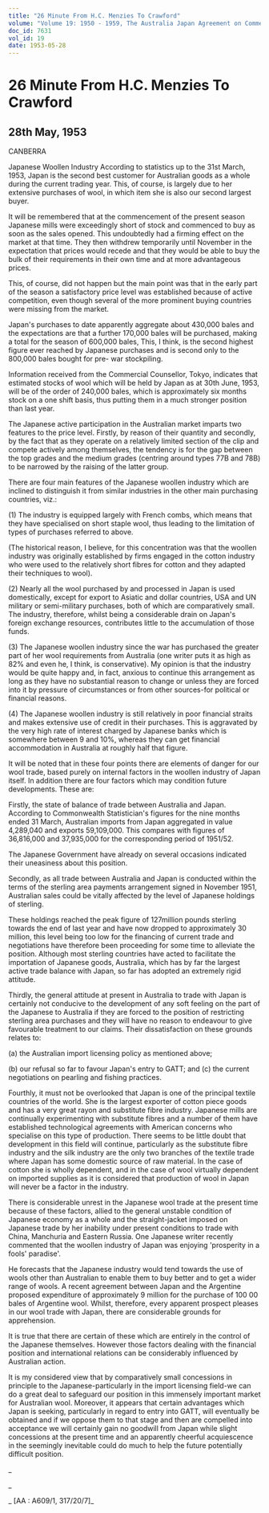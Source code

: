 ```yaml
---
title: "26 Minute From H.C. Menzies To Crawford"
volume: "Volume 19: 1950 - 1959, The Australia Japan Agreement on Commerce"
doc_id: 7631
vol_id: 19
date: 1953-05-28
---
```


# 26 Minute From H.C. Menzies To Crawford

## 28th May, 1953

CANBERRA

Japanese Woollen Industry According to statistics up to the 31st March, 1953, Japan is the second best customer for Australian goods as a whole during the current trading year. This, of course, is largely due to her extensive purchases of wool, in which item she is also our second largest buyer.

It will be remembered that at the commencement of the present season Japanese mills were exceedingly short of stock and commenced to buy as soon as the sales opened. This undoubtedly had a firming effect on the market at that time. They then withdrew temporarily until November in the expectation that prices would recede and that they would be able to buy the bulk of their requirements in their own time and at more advantageous prices.

This, of course, did not happen but the main point was that in the early part of the season a satisfactory price level was established because of active competition, even though several of the more prominent buying countries were missing from the market.

Japan's purchases to date apparently aggregate about 430,000 bales and the expectations are that a further 170,000 bales will be purchased, making a total for the season of 600,000 bales, This, I think, is the second highest figure ever reached by Japanese purchases and is second only to the 800,000 bales bought for pre- war stockpiling.

Information received from the Commercial Counsellor, Tokyo, indicates that estimated stocks of wool which will be held by Japan as at 30th June, 1953, will be of the order of 240,000 bales, which is approximately six months stock on a one shift basis, thus putting them in a much stronger position than last year.

The Japanese active participation in the Australian market imparts two features to the price level. Firstly, by reason of their quantity and secondly, by the fact that as they operate on a relatively limited section of the clip and compete actively among themselves, the tendency is for the gap between the top grades and the medium grades (centring around types 77B and 78B) to be narrowed by the raising of the latter group.

There are four main features of the Japanese woollen industry which are inclined to distinguish it from similar industries in the other main purchasing countries, viz.:

(1) The industry is equipped largely with French combs, which means that they have specialised on short staple wool, thus leading to the limitation of types of purchases referred to above.

(The historical reason, I believe, for this concentration was that the woollen industry was originally established by firms engaged in the cotton industry who were used to the relatively short fibres for cotton and they adapted their techniques to wool).

(2) Nearly all the wool purchased by and processed in Japan is used domestically, except for export to Asiatic and dollar countries, USA and UN military or semi-military purchases, both of which are comparatively small. The industry, therefore, whilst being a considerable drain on Japan's foreign exchange resources, contributes little to the accumulation of those funds.

(3) The Japanese woollen industry since the war has purchased the greater part of her wool requirements from Australia (one writer puts it as high as 82% and even he, I think, is conservative). My opinion is that the industry would be quite happy and, in fact, anxious to continue this arrangement as long as they have no substantial reason to change or unless they are forced into it by pressure of circumstances or from other sources-for political or financial reasons.

(4) The Japanese woollen industry is still relatively in poor financial straits and makes extensive use of credit in their purchases. This is aggravated by the very high rate of interest charged by Japanese banks which is somewhere between 9 and 10%, whereas they can get financial accommodation in Australia at roughly half that figure.

It will be noted that in these four points there are elements of danger for our wool trade, based purely on internal factors in the woollen industry of Japan itself. In addition there are four factors which may condition future developments. These are:

Firstly, the state of balance of trade between Australia and Japan. According to Commonwealth Statistician's figures for the nine months ended 31 March, Australian imports from Japan aggregated in value 4,289,040 and exports 59,109,000. This compares with figures of 36,816,000 and 37,935,000 for the corresponding period of 1951/52.

The Japanese Government have already on several occasions indicated their uneasiness about this position.

Secondly, as all trade between Australia and Japan is conducted within the terms of the sterling area payments arrangement signed in November 1951, Australian sales could be vitally affected by the level of Japanese holdings of sterling.

These holdings reached the peak figure of 127million pounds sterling towards the end of last year and have now dropped to approximately 30 million, this level being too low for the financing of current trade and negotiations have therefore been proceeding for some time to alleviate the position. Although most sterling countries have acted to facilitate the importation of Japanese goods, Australia, which has by far the largest active trade balance with Japan, so far has adopted an extremely rigid attitude.

Thirdly, the general attitude at present in Australia to trade with Japan is certainly not conducive to the development of any soft feeling on the part of the Japanese to Australia if they are forced to the position of restricting sterling area purchases and they will have no reason to endeavour to give favourable treatment to our claims. Their dissatisfaction on these grounds relates to:

(a) the Australian import licensing policy as mentioned above;

(b) our refusal so far to favour Japan's entry to GATT; and (c) the current negotiations on pearling and fishing practices.

Fourthly, it must not be overlooked that Japan is one of the principal textile countries of the world. She is the largest exporter of cotton piece goods and has a very great rayon and substitute fibre industry. Japanese mills are continually experimenting with substitute fibres and a number of them have established technological agreements with American concerns who specialise on this type of production. There seems to be little doubt that development in this field will continue, particularly as the substitute fibre industry and the silk industry are the only two branches of the textile trade where Japan has some domestic source of raw material. In the case of cotton she is wholly dependent, and in the case of wool virtually dependent on imported supplies as it is considered that production of wool in Japan will never be a factor in the industry.

There is considerable unrest in the Japanese wool trade at the present time because of these factors, allied to the general unstable condition of Japanese economy as a whole and the straight-jacket imposed on Japanese trade by her inability under present conditions to trade with China, Manchuria and Eastern Russia. One Japanese writer recently commented that the woollen industry of Japan was enjoying 'prosperity in a fools' paradise'.

He forecasts that the Japanese industry would tend towards the use of wools other than Australian to enable them to buy better and to get a wider range of wools. A recent agreement between Japan and the Argentine proposed expenditure of approximately 9 million for the purchase of 100 00 bales of Argentine wool. Whilst, therefore, every apparent prospect pleases in our wool trade with Japan, there are considerable grounds for apprehension.

It is true that there are certain of these which are entirely in the control of the Japanese themselves. However those factors dealing with the financial position and international relations can be considerably influenced by Australian action.

It is my considered view that by comparatively small concessions in principle to the Japanese-particularly in the import licensing field-we can do a great deal to safeguard our position in this immensely important market for Australian wool. Moreover, it appears that certain advantages which Japan is seeking, particularly in regard to entry into GATT, will eventually be obtained and if we oppose them to that stage and then are compelled into acceptance we will certainly gain no goodwill from Japan while slight concessions at the present time and an apparently cheerful acquiescence in the seemingly inevitable could do much to help the future potentially difficult position.

_

_

_ [AA : A609/1, 317/20/7]_
